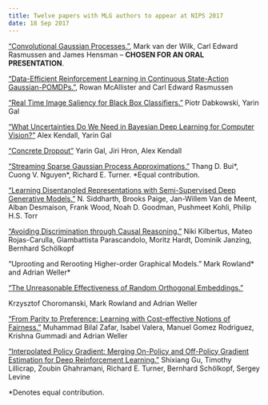 ```yaml
---
title: Twelve papers with MLG authors to appear at NIPS 2017
date: 18 Sep 2017
---
```



[“Convolutional Gaussian Processes.”](https://arxiv.org/abs/1709.01894), Mark van der Wilk, Carl Edward Rasmussen and James Hensman – **CHOSEN FOR AN ORAL PRESENTATION**.

[“Data-Efficient Reinforcement Learning in Continuous State-Action Gaussian-POMDPs.”](https://arxiv.org/abs/1602.02523), Rowan McAllister and Carl Edward Rasmussen

[“Real Time Image Saliency for Black Box Classifiers.”](https://arxiv.org/abs/1705.07857) Piotr Dabkowski, Yarin Gal

[“What Uncertainties Do We Need in Bayesian Deep Learning for Computer Vision?”](https://arxiv.org/abs/1703.04977) Alex Kendall, Yarin Gal

[“Concrete Dropout”](https://arxiv.org/abs/1705.07832) Yarin Gal, Jiri Hron, Alex Kendall

[“Streaming Sparse Gaussian Process Approximations.”](https://arxiv.org/abs/1705.07131) Thang D. Bui*, Cuong V. Nguyen*, Richard E. Turner. *Equal contribution.

[“Learning Disentangled Representations with Semi-Supervised Deep Generative Models.”](https://arxiv.org/abs/1706.00400) N. Siddharth, Brooks Paige, Jan-Willem Van de Meent, Alban Desmaison, Frank Wood, Noah D. Goodman, Pushmeet Kohli, Philip H.S. Torr

[“Avoiding Discrimination through Causal Reasoning.”](https://arxiv.org/abs/1706.02744) Niki Kilbertus, Mateo Rojas-Carulla, Giambattista Parascandolo, Moritz Hardt, Dominik Janzing, Bernhard Schölkopf

“Uprooting and Rerooting Higher-order Graphical Models.” Mark Rowland* and Adrian Weller*

[“The Unreasonable Effectiveness of Random Orthogonal Embeddings.”](https://arxiv.org/abs/1703.00864)

 Krzysztof Choromanski, Mark Rowland and Adrian Weller

[“From Parity to Preference: Learning with Cost-effective Notions of Fairness.”](https://arxiv.org/abs/1707.00010) Muhammad Bilal Zafar, Isabel Valera, Manuel Gomez Rodriguez, Krishna Gummadi and Adrian Weller

[“Interpolated Policy Gradient: Merging On-Policy and Off-Policy Gradient Estimation for Deep Reinforcement Learning.”](https://arxiv.org/abs/1706.00387) Shixiang Gu, Timothy Lillicrap, Zoubin Ghahramani, Richard E. Turner, Bernhard Schölkopf, Sergey Levine

*Denotes equal contribution.